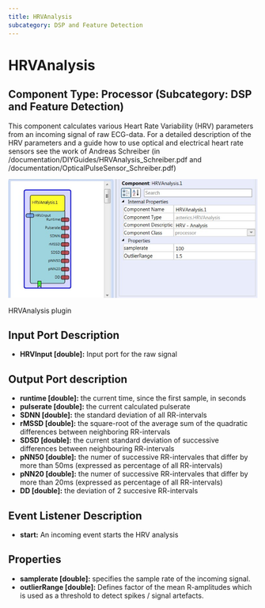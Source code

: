 ```yaml
---
title: HRVAnalysis
subcategory: DSP and Feature Detection
---
```


# HRVAnalysis

## Component Type: Processor (Subcategory: DSP and Feature Detection)

This component calculates various Heart Rate Variability (HRV) parameters from an incoming signal of raw ECG-data. For a detailed description of the HRV parameters and a guide how to use optical and electrical heart rate sensors see the work of Andreas Schreiber (in /documentation/DIYGuides/HRVAnalysis_Schreiber.pdf and /documentation/OpticalPulseSensor_Schreiber.pdf)

![Screenshot: HRVAnalysis plugin](./img/hrvanalysis.jpg "Screenshot: HRVAnalysis plugin")

HRVAnalysis plugin

## Input Port Description

- **HRVInput \[double\]:** Input port for the raw signal

## Output Port description

- **runtime \[double\]:** the current time, since the first sample, in seconds
- **pulserate \[double\]:** the current calculated pulserate
- **SDNN \[double\]:** the standard deviation of all RR-intervals
- **rMSSD \[double\]:** the square-root of the average sum of the quadratic differences between neighboring RR-intervals
- **SDSD \[double\]:** the current standard deviation of successive differences between neighbouring RR-intervals
- **pNN50 \[double\]:** the numer of successive RR-intervales that differ by more than 50ms (expressed as percentage of all RR-intervals)
- **pNN20 \[double\]:** the numer of successive RR-intervales that differ by more than 20ms (expressed as percentage of all RR-intervals)
- **DD \[double\]:** the deviation of 2 succesive RR-intervals

## Event Listener Description

- **start:** An incoming event starts the HRV analysis

## Properties

- **samplerate \[double\]:** specifies the sample rate of the incoming signal.
- **outlierRange \[double\]:** Defines factor of the mean R-amplitudes which is used as a threshold to detect spikes / signal artefacts.
